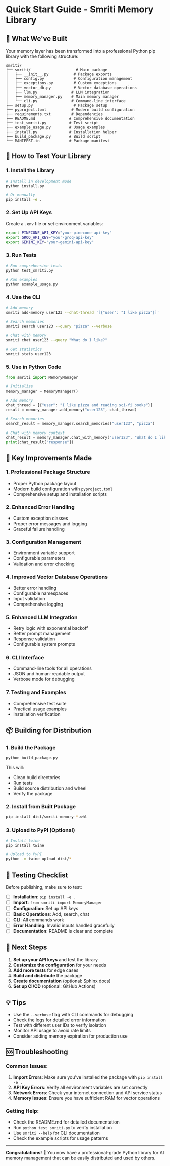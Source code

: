 # Quick Start Guide - Smriti Memory Library

## 🎉 What We've Built

Your memory layer has been transformed into a professional Python pip library with the following structure:

```
smriti/
├── smriti/                    # Main package
│   ├── __init__.py           # Package exports
│   ├── config.py             # Configuration management
│   ├── exceptions.py         # Custom exceptions
│   ├── vector_db.py          # Vector database operations
│   ├── llm.py               # LLM integration
│   ├── memory_manager.py    # Main memory manager
│   └── cli.py               # Command-line interface
├── setup.py                  # Package setup
├── pyproject.toml           # Modern build configuration
├── requirements.txt         # Dependencies
├── README.md               # Comprehensive documentation
├── test_smriti.py          # Test script
├── example_usage.py        # Usage examples
├── install.py              # Installation helper
├── build_package.py        # Build script
└── MANIFEST.in             # Package manifest
```

## 🚀 How to Test Your Library

### 1. Install the Library

```bash
# Install in development mode
python install.py

# Or manually
pip install -e .
```

### 2. Set Up API Keys

Create a `.env` file or set environment variables:

```bash
export PINECONE_API_KEY="your-pinecone-api-key"
export GROQ_API_KEY="your-groq-api-key"
export GEMINI_KEY="your-gemini-api-key"
```

### 3. Run Tests

```bash
# Run comprehensive tests
python test_smriti.py

# Run examples
python example_usage.py
```

### 4. Use the CLI

```bash
# Add memory
smriti add-memory user123 --chat-thread '[{"user": "I like pizza"}]'

# Search memories
smriti search user123 --query "pizza" --verbose

# Chat with memory
smriti chat user123 --query "What do I like?"

# Get statistics
smriti stats user123
```

### 5. Use in Python Code

```python
from smriti import MemoryManager

# Initialize
memory_manager = MemoryManager()

# Add memory
chat_thread = [{"user": "I like pizza and reading sci-fi books"}]
result = memory_manager.add_memory("user123", chat_thread)

# Search memories
search_result = memory_manager.search_memories("user123", "pizza")

# Chat with memory context
chat_result = memory_manager.chat_with_memory("user123", "What do I like?")
print(chat_result["response"])
```

## 🔧 Key Improvements Made

### 1. **Professional Package Structure**
- Proper Python package layout
- Modern build configuration with `pyproject.toml`
- Comprehensive setup and installation scripts

### 2. **Enhanced Error Handling**
- Custom exception classes
- Proper error messages and logging
- Graceful failure handling

### 3. **Configuration Management**
- Environment variable support
- Configurable parameters
- Validation and error checking

### 4. **Improved Vector Database Operations**
- Better error handling
- Configurable namespaces
- Input validation
- Comprehensive logging

### 5. **Enhanced LLM Integration**
- Retry logic with exponential backoff
- Better prompt management
- Response validation
- Configurable system prompts

### 6. **CLI Interface**
- Command-line tools for all operations
- JSON and human-readable output
- Verbose mode for debugging

### 7. **Testing and Examples**
- Comprehensive test suite
- Practical usage examples
- Installation verification

## 📦 Building for Distribution

### 1. Build the Package

```bash
python build_package.py
```

This will:
- Clean build directories
- Run tests
- Build source distribution and wheel
- Verify the package

### 2. Install from Built Package

```bash
pip install dist/smriti-memory-*.whl
```

### 3. Upload to PyPI (Optional)

```bash
# Install twine
pip install twine

# Upload to PyPI
python -m twine upload dist/*
```

## 🧪 Testing Checklist

Before publishing, make sure to test:

- [ ] **Installation**: `pip install -e .`
- [ ] **Import**: `from smriti import MemoryManager`
- [ ] **Configuration**: Set up API keys
- [ ] **Basic Operations**: Add, search, chat
- [ ] **CLI**: All commands work
- [ ] **Error Handling**: Invalid inputs handled gracefully
- [ ] **Documentation**: README is clear and complete

## 🎯 Next Steps

1. **Set up your API keys** and test the library
2. **Customize the configuration** for your needs
3. **Add more tests** for edge cases
4. **Build and distribute** the package
5. **Create documentation** (optional: Sphinx docs)
6. **Set up CI/CD** (optional: GitHub Actions)

## 💡 Tips

- Use the `--verbose` flag with CLI commands for debugging
- Check the logs for detailed error information
- Test with different user IDs to verify isolation
- Monitor API usage to avoid rate limits
- Consider adding memory expiration for production use

## 🆘 Troubleshooting

### Common Issues:

1. **Import Errors**: Make sure you've installed the package with `pip install -e .`
2. **API Key Errors**: Verify all environment variables are set correctly
3. **Network Errors**: Check your internet connection and API service status
4. **Memory Issues**: Ensure you have sufficient RAM for vector operations

### Getting Help:

- Check the README.md for detailed documentation
- Run `python test_smriti.py` to verify installation
- Use `smriti --help` for CLI documentation
- Check the example scripts for usage patterns

---

**Congratulations!** 🎉 You now have a professional-grade Python library for AI memory management that can be easily distributed and used by others. 